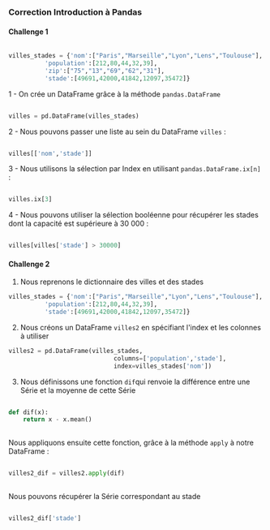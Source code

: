 ### Correction Introduction à Pandas

#### Challenge 1 

```python

villes_stades = {'nom':["Paris","Marseille","Lyon","Lens","Toulouse"],
          'population':[212,80,44,32,39],
          'zip':["75","13","69","62","31"],
          'stade':[49691,42000,41842,12097,35472]}

```


1 - On crée un DataFrame grâce à la méthode `pandas.DataFrame`

```python

villes = pd.DataFrame(villes_stades)

```

2 - Nous pouvons passer une liste au sein du DataFrame `villes` :

```python

villes[['nom','stade']]

```

3 - Nous utilisons la sélection par Index en utilisant `pandas.DataFrame.ix[n]` :

```python

villes.ix[3]

```

4 - Nous pouvons utiliser la sélection booléenne pour récupérer les stades dont la capacité est supérieure à 30 000 :

```python

villes[villes['stade'] > 30000]

```

#### Challenge 2 

1) Nous reprenons le dictionnaire des villes et des stades

```python
villes_stades = {'nom':["Paris","Marseille","Lyon","Lens","Toulouse"],
          'population':[212,80,44,32,39],
          'stade':[49691,42000,41842,12097,35472]}
```

2) Nous créons un DataFrame `villes2` en spécifiant l'index et les colonnes à utiliser 


```python
villes2 = pd.DataFrame(villes_stades,
                             columns=['population','stade'],
                             index=villes_stades['nom'])
```

3) Nous définissons une fonction `dif`qui renvoie la différence entre une Série et la moyenne de cette Série

```python

def dif(x):
    return x - x.mean()
    
```
Nous appliquons ensuite cette fonction, grâce à la méthode `apply` à notre DataFrame : 

```python

villes2_dif = villes2.apply(dif)
    
```

Nous pouvons récupérer la Série correspondant au stade 

```python

villes2_dif['stade']

```

